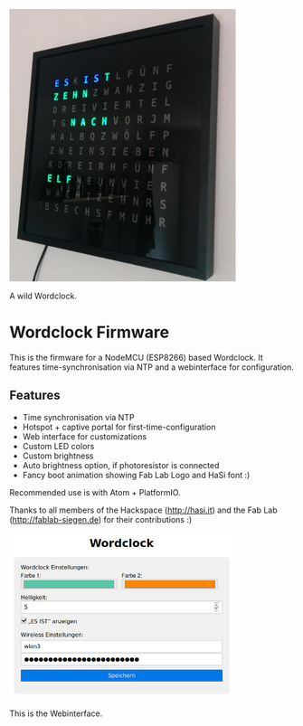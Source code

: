 ![Wordclock Image](/pic/wordclock.jpg)

A wild Wordclock.

# Wordclock Firmware

This is the firmware for a NodeMCU (ESP8266) based Wordclock.
It features time-synchronisation via NTP and a webinterface for configuration.

## Features
* Time synchronisation via NTP
* Hotspot + captive portal for first-time-configuration
* Web interface for customizations
* Custom LED colors
* Custom brightness
* Auto brightness option, if photoresistor is connected
* Fancy boot animation showing Fab Lab Logo and HaSi font :)

Recommended use is with Atom + PlatformIO.

Thanks to all members of the Hackspace (http://hasi.it) and the Fab Lab (http://fablab-siegen.de) for their contributions :)

![Wordclock Interface](/pic/interface.jpg)

This is the Webinterface.

